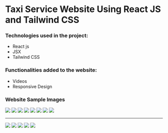 # Taxi Service Website Using React JS and Tailwind CSS

### Technologies used in the project: 
 - React js
 - JSX
 - Tailwind CSS

### Functionalities added to the website:
 - Videos
 - Responsive Design

### Website Sample Images

![](https://github.com/Mack2133/Taxi_Service_Website/blob/main/img/Screenshot%202024-03-05%20at%2012.17.17%E2%80%AFAM.png?raw=true)
![](https://github.com/Mack2133/Taxi_Service_Website/blob/main/img/Screenshot%202024-03-05%20at%2012.17.28%E2%80%AFAM.png?raw=true)
![](https://github.com/Mack2133/Taxi_Service_Website/blob/main/img/Screenshot%202024-03-05%20at%2012.22.01%E2%80%AFAM.png?raw=true)
![](https://github.com/Mack2133/Taxi_Service_Website/blob/main/img/Screenshot%202024-03-05%20at%2012.22.13%E2%80%AFAM.png?raw=true)
![](https://github.com/Mack2133/Taxi_Service_Website/blob/main/img/Screenshot%202024-03-05%20at%2012.22.33%E2%80%AFAM.png?raw=true)
![](https://github.com/Mack2133/Taxi_Service_Website/blob/main/img/Screenshot%202024-03-05%20at%2012.22.43%E2%80%AFAM.png?raw=true)
![](https://github.com/Mack2133/Taxi_Service_Website/blob/main/img/Screenshot%202024-03-05%20at%2012.22.58%E2%80%AFAM.png?raw=true)
![](https://github.com/Mack2133/Taxi_Service_Website/blob/main/img/Screenshot%202024-03-05%20at%2012.23.04%E2%80%AFAM.png?raw=true)

<hr>

![](https://github.com/Mack2133/Taxi_Service_Website/blob/main/img/Mobile-view/Screenshot%202024-03-05%20at%2012.29.33%E2%80%AFAM.png?raw=true)
![](https://github.com/Mack2133/Taxi_Service_Website/blob/main/img/Mobile-view/Screenshot%202024-03-05%20at%2012.29.42%E2%80%AFAM.png?raw=true)
![](https://github.com/Mack2133/Taxi_Service_Website/blob/main/img/Mobile-view/Screenshot%202024-03-05%20at%2012.29.51%E2%80%AFAM.png?raw=true)
![](https://github.com/Mack2133/Taxi_Service_Website/blob/main/img/Mobile-view/Screenshot%202024-03-05%20at%2012.30.01%E2%80%AFAM.png?raw=true)
![](https://github.com/Mack2133/Taxi_Service_Website/blob/main/img/Mobile-view/Screenshot%202024-03-05%20at%2012.30.08%E2%80%AFAM.png?raw=true)









